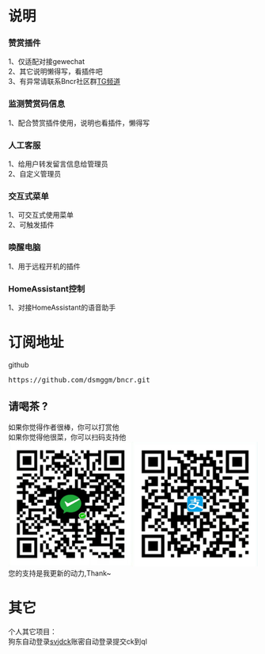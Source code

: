 # 说明
### 赞赏插件
1、仅适配对接gewechat  
2、其它说明懒得写，看插件吧  
3、有异常请联系Bncr社区群[TG频道](https://t.me/BncrJS)  
### 监测赞赏码信息
1、配合赞赏插件使用，说明也看插件，懒得写  
### 人工客服
1、给用户转发留言信息给管理员  
2、自定义管理员  
### 交互式菜单
1、可交互式使用菜单  
2、可触发插件  
### 唤醒电脑
1、用于远程开机的插件
### HomeAssistant控制
1、对接HomeAssistant的语音助手
# 订阅地址
github
<pre>
https://github.com/dsmggm/bncr.git
</pre>


## 请喝茶 ?
如果你觉得作者很棒，你可以打赏他  
如果你觉得他很菜，你可以扫码支持他  
![给点钱花花](get_me_some_money.jpg)  
您的支持是我更新的动力,Thank~

# 其它
个人其它项目：  
狗东自动登录[svjdck](https://github.com/dsmggm/svjdck)账密自动登录提交ck到ql